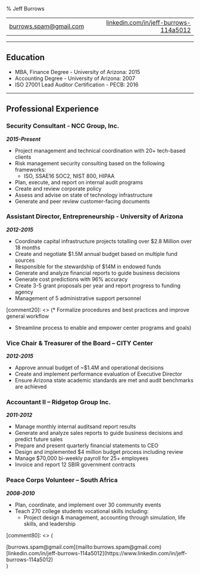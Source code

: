 % Jeff Burrows

|   |   |
|---|---:|
|[burrows.spam@gmail.com](mailto:burrows.spam@gmail.com)|[linkedin.com/in/jeff-burrows-114a5012](https://www.linkedin.com/in/jeff-burrows-114a5012)|


***

## Education

* MBA, Finance Degree - University of Arizona: 2015
* Accounting Degree - University of Arizona: 2007
* ISO 27001 Lead Auditor Certification - PECB: 2016

***

## Professional Experience

### Security Consultant - NCC Group, Inc.

**_2015-Present_**

* Project management and technical coordination with 20+ tech-based clients
* Risk management security consulting based on the following frameworks:
	* ISO, SSAE16 SOC2, NIST 800, HIPAA
* Plan, execute, and report on internal audit programs
* Create and review corporate policy
* Assess and advise on state of technology infrastructure
* Generate and peer review customer-facing documents

[comment10]: <> (
Phone number: 415.268.9300
Address: 720 3rd Ave #2101, Seattle, WA 98104
)

### Assistant Director, Entrepreneurship - University of Arizona

**_2012-2015_**

* Coordinate capital infrastructure projects totalling over $2.8 Million over 18 months
* Create and negotiate $1.5M annual budget based on multiple fund sources
* Responsible for the stewardship of $14M in endowed funds
* Generate and analyze financial reports to guide business decisions
* Generate cost predictions with 96% accuracy
* Create 3-5 grant proposals per year and report progress to funding agency
* Management of 5 administrative support personnel

[comment20]: <> (* Formalize procedures and best practices and improve general workflow
* Streamline process to enable and empower center programs and goals)

[comment30]: <> (
Phone number: 520.621.2576
Address: 1130 E. Helen St. Suite 202 Tucson, Arizona 85721
)

### Vice Chair & Treasurer of the Board – CITY Center

**_2012-2015_**

* Approve annual budget of ~$1.4M and operational decisions
* Create and implement performance evaluation of Executive Director
* Ensure Arizona state academic standards are met and audit benchmarks are achieved

[comment40]: <> (
Phone number: 520.623.7223
Address: 47 E Pennington St, Tucson, AZ 85701
)

### Accountant II – Ridgetop Group Inc.

**_2011-2012_**

* Manage monthly internal auditsand report results
* Generate and analyze sales reports to guide business decisions and predict future sales
* Prepare and present quarterly financial statements to CEO
* Design and implemented $4 million budget process including review
* Manage $70,000 bi-weekly payroll for 25+ employees
* Invoice and report 12 SBIR government contracts

[comment50]: <> (
Phone number: 520.742.3300
Address: 6595 N Oracle Rd, Tucson, AZ 85704
)

### Peace Corps Volunteer – South Africa

**_2008-2010_**

* Plan, coordinate, and implement over 30 community events
* Teach 270 college students vocational skills including:
	* Project design & management, accounting through simulation, life skills, and leadership

<!--
[comment60]: <> (
Phone number: 855.855.1961
Address: 1111 20th Street, NW Washington, D.C. 20526

### Staff Accountant – Tucson Audubon Society

**_2006-2008_**

* Manage non-profit accounting system
* GL, AP, AR maintenance and review
* Maintain $30,000 monthly payroll for 15 employees
* Assist in creation of annual budget totalling around $1 million annually
* Report monthly financial statements to the board of directors and senior leadership

)

[comment70]: <> (
Phone number: 520.629.0510
Address: 300 E University Blvd # 120, Tucson, AZ 85705
)
-->

[comment80]: <> (
<div style="float:left">
	[burrows.spam@gmail.com](mailto:burrows.spam@gmail.com)
</div>
<div style="float:right">
 	[linkedin.com/in/jeff-burrows-114a5012](https://www.linkedin.com/in/jeff-burrows-114a5012)
</div>
<div style="clear:both"></div>
)
